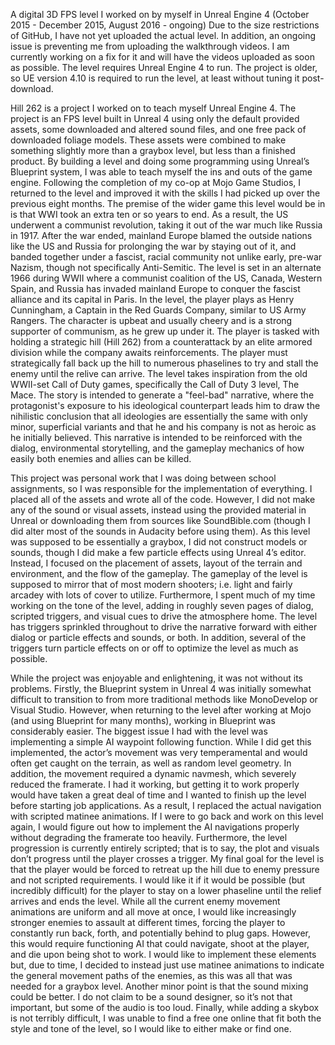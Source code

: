 A digital 3D FPS level I worked on by myself in Unreal Engine 4 (October 2015 - December 2015, August 2016 - ongoing)
Due to the size restrictions of GitHub, I have not yet uploaded the actual level. In addition, an ongoing issue is preventing me from uploading the walkthrough videos. I am currently working on a fix for it and will have the videos uploaded as soon as possible. The level requires Unreal Engine 4 to run. The project is older, so UE version 4.10 is required to run the level, at least without tuning it post-download.

Hill 262 is a project I worked on to teach myself Unreal Engine 4. The project is an FPS level built in Unreal 4 using only the default provided assets, some downloaded and altered sound files, and one free pack of downloaded foliage models. These assets were combined to make something slightly more than a graybox level, but less than a finished product. By building a level and doing some programming using Unreal’s Blueprint system, I was able to teach myself the ins and outs of the game engine. Following the completion of my co-op at Mojo Game Studios, I returned to the level and improved it with the skills I had picked up over the previous eight months. The premise of the wider game this level would be in is that WWI took an extra ten or so years to end. As a result, the US underwent a communist revolution, taking it out of the war much like Russia in 1917. After the war ended, mainland Europe blamed the outside nations like the US and Russia for prolonging the war by staying out of it, and banded together under a fascist, racial community not unlike early, pre-war Nazism, though not specifically Anti-Semitic. The level is set in an alternate 1966 during WWII where a communist coalition of the US, Canada, Western Spain, and Russia has invaded mainland Europe to conquer the fascist alliance and its capital in Paris. In the level, the player plays as Henry Cunningham, a Captain in the Red Guards Company, similar to US Army Rangers. The character is upbeat and usually cheery and is a strong supporter of communism, as he grew up under it. The player is tasked with holding a strategic hill (Hill 262) from a counterattack by an elite armored division while the company awaits reinforcements. The player must strategically fall back up the hill to numerous phaselines to try and stall the enemy until the relive can arrive. The level takes inspiration from the old WWII-set Call of Duty games, specifically the Call of Duty 3 level, The Mace. The story is intended to generate a "feel-bad" narrative, where the protagonist's exposure to his ideological counterpart leads him to draw the nihilistic conclusion that all ideologies are essentially the same with only minor, superficial variants and that he and his company is not as heroic as he initially believed. This narrative is intended to be reinforced with the dialog, environmental storytelling, and the gameplay mechanics of how easily both enemies and allies can be killed.

This project was personal work that I was doing between school assignments, so I was responsible for the implementation of everything. I placed all of the assets and wrote all of the code. However, I did not make any of the sound or visual assets, instead using the provided material in Unreal or downloading them from sources like SoundBible.com (though I did alter most of the sounds in Audacity before using them). As this level was supposed to be essentially a graybox, I did not construct models or sounds, though I did make a few particle effects using Unreal 4’s editor.  Instead, I focused on the placement of assets, layout of the terrain and environment, and the flow of the gameplay. The gameplay of the level is supposed to mirror that of most modern shooters; i.e. light and fairly arcadey with lots of cover to utilize. Furthermore, I spent much of my time working on the tone of the level, adding in roughly seven pages of dialog, scripted triggers, and visual cues to drive the atmosphere home. The level has triggers sprinkled throughout to drive the narrative forward with either dialog or particle effects and sounds, or both. In addition, several of the triggers turn particle effects on or off to optimize the level as much as possible.

While the project was enjoyable and enlightening, it was not without its problems. Firstly, the Blueprint system in Unreal 4 was initially somewhat difficult to transition to from more traditional methods like MonoDevelop or Visual Studio. However, when returning to the level after working at Mojo (and using Blueprint for many months), working in Blueprint was considerably easier. The biggest issue I had with the level was implementing a simple AI waypoint following function. While I did get this implemented, the actor’s movement was very temperamental and would often get caught on the terrain, as well as random level geometry. In addition, the movement required a dynamic navmesh, which severely reduced the framerate. I had it working, but getting it to work properly would have taken a great deal of time and I wanted to finish up the level before starting job applications. As a result, I replaced the actual navigation with scripted matinee animations. If I were to go back and work on this level again, I would figure out how to implement the AI navigations properly without degrading the framerate too heavily. Furthermore, the level progression is currently entirely scripted; that is to say, the plot and visuals don’t progress until the player crosses a trigger. My final goal for the level is that the player would be forced to retreat up the hill due to enemy pressure and not scripted requirements. I would like it if it would be possible (but incredibly difficult) for the player to stay on a lower phaseline until the relief arrives and ends the level. While all the current enemy movement animations are uniform and all move at once, I would like increasingly stronger enemies to assault at different times, forcing the player to constantly run back, forth, and potentially behind to plug gaps. However, this would require functioning AI that could navigate, shoot at the player, and die upon being shot to work. I would like to implement these elements but, due to time, I decided to instead just use matinee animations to indicate the general movement paths of the enemies, as this was all that was needed for a graybox level. Another minor point is that the sound mixing could be better. I do not claim to be a sound designer, so it’s not that important, but some of the audio is too loud. Finally, while adding a skybox is not terribly difficult, I was unable to find a free one online that fit both the style and tone of the level, so I would like to either make or find one.
